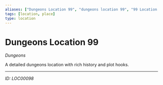 ```yaml
---
aliases: ["Dungeons Location 99", "dungeons location 99", "99 Location Dungeons"]
tags: [location, place]
type: location
---
```


# Dungeons Location 99

*Dungeons*

A detailed dungeons location with rich history and plot hooks.

---
*ID: LOC00098*